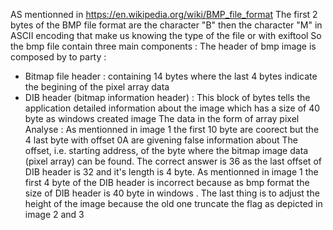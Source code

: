 AS mentionned in https://en.wikipedia.org/wiki/BMP_file_format
The first 2 bytes of the BMP file format are the character "B" then the character "M" in ASCII encoding that make us knowing the type of the file or with exiftool
So the bmp file contain three main components : 
The header of bmp image is composed by to party :
  - Bitmap file header : containing 14 bytes where the last 4 bytes indicate the begining of the pixel array data 
  - DIB header (bitmap information header) :  This block of bytes tells the application detailed information about the image which has a size of 40 byte as windows created image
The data in the form of array pixel
Analyse :
As mentionned in image 1 the first 10 byte are coorect but the 4 last byte with offset 0A are givening false information about The offset, i.e. starting address, of the byte where the bitmap image data (pixel array) can be found.
The correct answer is 36 as the last offset of DIB header is 32 and it's length is 4 byte.
As mentionned in image 1 the first 4 byte of the DIB header is incorrect because as bmp format the size of  DIB header is 40 byte in windows .
The last thing is to adjust the height of the image because the old one truncate the flag as depicted in image 2 and 3
